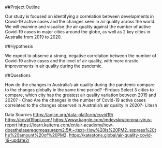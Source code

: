 ##Project Outline

Our study is focused on identifying a correlation between developments in Covid-19 active cases and the changes seen in air quality across the world. We will examine and visualise the air quality against the number of active Covid-19 cases in major cities around the globe, as well as 2 key cities in Australia from 2019 to 2020.

##Hypothesis

We expect to observe a strong, negative correlation between the number of Covid-19 active cases and the level of air quality, with more drastic improvements in air quality during the pandemic.


##Questions

How do the changes in Australia’s air quality during the pandemic compare to the changes globally in the same time period? -Firdaus
Select 5 cities to compare, which city has the greatest air quality variation between 2019 and 2020? - Chao
Are the changes in the number of Covid-19 active cases correlated to the changes observed in Australia’s air quality in 2020?- Litesh

Data Sources
https://aqicn.org/data-platform/covid19/
https://covid19api.com/
https://www.kaggle.com/imdevskp/corona-virus-report
https://learn.kaiterra.com/en/air-academy/how-doesthelasereggmeasurepm2.5#:~:text=How%20Is%20PM2.,express%20the%20amount%20of%20PM2.
https://katestone.global/air-quality-covid-19-update2/

